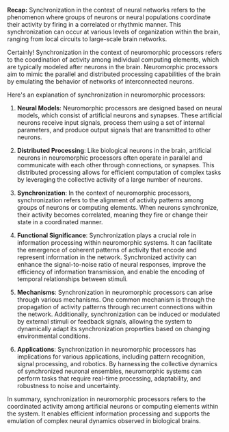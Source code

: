 **Recap:** Synchronization in the context of neural networks refers to the phenomenon where groups of neurons or neural populations coordinate their activity by firing in a correlated or rhythmic manner. This synchronization can occur at various levels of organization within the brain, ranging from local circuits to large-scale brain networks. 

Certainly! Synchronization in the context of neuromorphic processors refers to the coordination of activity among individual computing elements, which are typically modeled after neurons in the brain. Neuromorphic processors aim to mimic the parallel and distributed processing capabilities of the brain by emulating the behavior of networks of interconnected neurons.

Here's an explanation of synchronization in neuromorphic processors:

1. **Neural Models**: Neuromorphic processors are designed based on neural models, which consist of artificial neurons and synapses. These artificial neurons receive input signals, process them using a set of internal parameters, and produce output signals that are transmitted to other neurons.

2. **Distributed Processing**: Like biological neurons in the brain, artificial neurons in neuromorphic processors often operate in parallel and communicate with each other through connections, or synapses. This distributed processing allows for efficient computation of complex tasks by leveraging the collective activity of a large number of neurons.

3. **Synchronization**: In the context of neuromorphic processors, synchronization refers to the alignment of activity patterns among groups of neurons or computing elements. When neurons synchronize, their activity becomes correlated, meaning they fire or change their state in a coordinated manner.

4. **Functional Significance**: Synchronization plays a crucial role in information processing within neuromorphic systems. It can facilitate the emergence of coherent patterns of activity that encode and represent information in the network. Synchronized activity can enhance the signal-to-noise ratio of neural responses, improve the efficiency of information transmission, and enable the encoding of temporal relationships between stimuli.

5. **Mechanisms**: Synchronization in neuromorphic processors can arise through various mechanisms. One common mechanism is through the propagation of activity patterns through recurrent connections within the network. Additionally, synchronization can be induced or modulated by external stimuli or feedback signals, allowing the system to dynamically adapt its synchronization properties based on changing environmental conditions.

6. **Applications**: Synchronization in neuromorphic processors has implications for various applications, including pattern recognition, signal processing, and robotics. By harnessing the collective dynamics of synchronized neuronal ensembles, neuromorphic systems can perform tasks that require real-time processing, adaptability, and robustness to noise and uncertainty.

In summary, synchronization in neuromorphic processors refers to the coordinated activity among artificial neurons or computing elements within the system. It enables efficient information processing and supports the emulation of complex neural dynamics observed in biological brains.